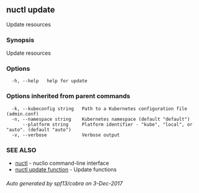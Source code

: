 ## nuctl update

Update resources

### Synopsis


Update resources

### Options

```
  -h, --help   help for update
```

### Options inherited from parent commands

```
  -k, --kubeconfig string   Path to a Kubernetes configuration file (admin.conf)
  -n, --namespace string    Kubernetes namespace (default "default")
      --platform string     Platform identifier - "kube", "local", or "auto". (default "auto")
  -v, --verbose             Verbose output
```

### SEE ALSO
* [nuctl](nuctl.md)	 - nuclio command-line interface
* [nuctl update function](nuctl_update_function.md)	 - Update functions

###### Auto generated by spf13/cobra on 3-Dec-2017
